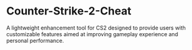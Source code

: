 # Counter-Strike-2-Cheat
A lightweight enhancement tool for CS2 designed to provide users with customizable features aimed at improving gameplay experience and personal performance.
